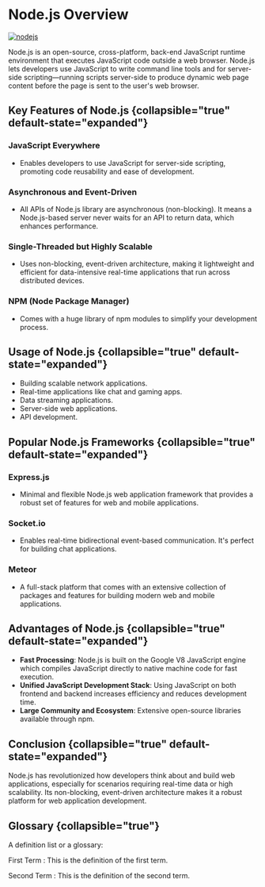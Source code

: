 # Node.js Overview

[![nodejs](nodejs.png)](https://nodejs.org/en/)

Node.js is an open-source, cross-platform, back-end JavaScript runtime environment that executes JavaScript code outside
a web browser. Node.js lets developers use JavaScript to write command line tools and for server-side scripting—running
scripts server-side to produce dynamic web page content before the page is sent to the user's web browser.

## Key Features of Node.js {collapsible="true" default-state="expanded"}

### JavaScript Everywhere

- Enables developers to use JavaScript for server-side scripting, promoting code reusability and ease of development.

### Asynchronous and Event-Driven

- All APIs of Node.js library are asynchronous (non-blocking). It means a Node.js-based server never waits for an API to
  return data, which enhances performance.

### Single-Threaded but Highly Scalable

- Uses non-blocking, event-driven architecture, making it lightweight and efficient for data-intensive real-time
  applications that run across distributed devices.

### NPM (Node Package Manager)

- Comes with a huge library of npm modules to simplify your development process.

## Usage of Node.js {collapsible="true" default-state="expanded"}

- Building scalable network applications.
- Real-time applications like chat and gaming apps.
- Data streaming applications.
- Server-side web applications.
- API development.

## Popular Node.js Frameworks {collapsible="true" default-state="expanded"}

### Express.js

- Minimal and flexible Node.js web application framework that provides a robust set of features for web and mobile
  applications.

### Socket.io

- Enables real-time bidirectional event-based communication. It's perfect for building chat applications.

### Meteor

- A full-stack platform that comes with an extensive collection of packages and features for building modern web and
  mobile applications.

## Advantages of Node.js {collapsible="true" default-state="expanded"}

- **Fast Processing**: Node.js is built on the Google V8 JavaScript engine which compiles JavaScript directly to native
  machine code for fast execution.
- **Unified JavaScript Development Stack**: Using JavaScript on both frontend and backend increases efficiency and
  reduces development time.
- **Large Community and Ecosystem**: Extensive open-source libraries available through npm.

## Conclusion {collapsible="true" default-state="expanded"}

Node.js has revolutionized how developers think about and build web applications, especially for scenarios requiring
real-time data or high scalability. Its non-blocking, event-driven architecture makes it a robust platform for web
application development.

## Glossary {collapsible="true"}

A definition list or a glossary:

First Term
: This is the definition of the first term.

Second Term
: This is the definition of the second term.

